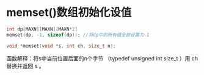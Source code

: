 # memset()数组初始化设值

```c++
int dp[MAXN][MAXN][MAXN*2]
memset(dp, -1, sizeof(dp)); //将dp中的所有值全部设置为-1
```
```cpp
void *memset(void *s, int ch, size_t n); 
```
函数解释：将s中当前位置后面的n个字节 （typedef unsigned int size_t ）用 ch 替换并返回 s 。
